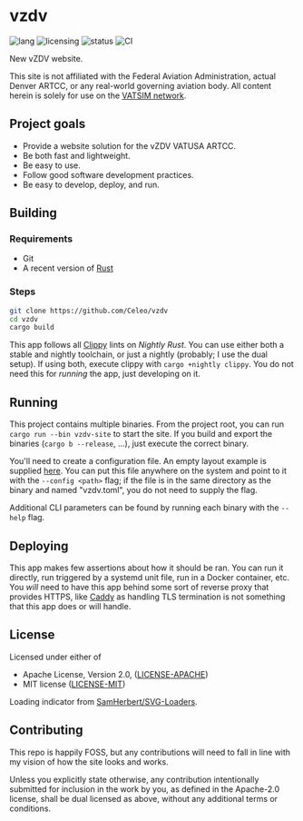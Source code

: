 # vzdv

![lang](https://img.shields.io/badge/lang-rust-orange)
![licensing](https://img.shields.io/badge/license-MIT_or_Apache_2.0-blue)
![status](https://img.shields.io/badge/project_status-in_dev-red)
![CI](https://github.com/Celeo/vzdv/actions/workflows/ci.yml/badge.svg)

New vZDV website.

This site is not affiliated with the Federal Aviation Administration, actual Denver ARTCC, or any real-world governing aviation body.
All content herein is solely for use on the [VATSIM network](https://vatsim.net/).

## Project goals

- Provide a website solution for the vZDV VATUSA ARTCC.
- Be both fast and lightweight.
- Be easy to use.
- Follow good software development practices.
- Be easy to develop, deploy, and run.

## Building

### Requirements

- Git
- A recent version of [Rust](https://www.rust-lang.org/tools/install)

### Steps

```sh
git clone https://github.com/Celeo/vzdv
cd vzdv
cargo build
```

This app follows all [Clippy](https://doc.rust-lang.org/clippy/) lints on _Nightly Rust_. You can use either both a stable and nightly toolchain, or just a nightly (probably; I use the dual setup). If using both, execute clippy with `cargo +nightly clippy`. You do not need this for _running_ the app, just developing on it.

## Running

This project contains multiple binaries. From the project root, you can run `cargo run --bin vzdv-site` to start the site. If you build and export the binaries (`cargo b --release`, ...), just execute the correct binary.

You'll need to create a configuration file. An empty layout example is supplied [here](./vzdv.sample.toml). You can put this file anywhere on the system and point to it with the `--config <path>` flag; if the file is in the same directory as the binary and named "vzdv.toml", you do not need to supply the flag.

Additional CLI parameters can be found by running each binary with the `--help` flag.

## Deploying

This app makes few assertions about how it should be ran. You can run it directly, run triggered by a systemd unit file, run in a Docker container, etc. You _will_ need to have this app behind some sort of reverse proxy that provides HTTPS, like [Caddy](https://caddyserver.com/) as handling TLS termination is not something that this app does or will handle.

## License

Licensed under either of

* Apache License, Version 2.0, ([LICENSE-APACHE](LICENSE-APACHE))
* MIT license ([LICENSE-MIT](LICENSE-MIT))

Loading indicator from [SamHerbert/SVG-Loaders](https://github.com/SamHerbert/SVG-Loaders).

## Contributing

This repo is happily FOSS, but any contributions will need to fall in line with my vision of how the site looks and works.

Unless you explicitly state otherwise, any contribution intentionally submitted for inclusion in the work by you, as defined in the Apache-2.0 license, shall be dual licensed as above, without any additional terms or conditions.
